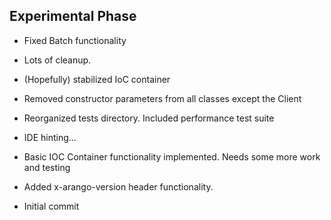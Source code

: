 
Experimental Phase
------------------
* Fixed Batch functionality

* Lots of cleanup.

* (Hopefully) stabilized IoC container

* Removed constructor parameters from all classes except the Client

* Reorganized tests directory. Included performance test suite

* IDE hinting...

* Basic IOC Container functionality implemented. Needs some more work and testing

* Added x-arango-version header functionality.

* Initial commit


